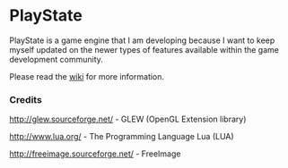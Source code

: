 PlayState
========

PlayState is a game engine that I am developing because I want to keep myself updated on the newer types of features available within the game development community.

Please read the [wiki](https://github.com/perandersson/playstate/wiki) for more information.

### Credits

http://glew.sourceforge.net/ - GLEW (OpenGL Extension library)

http://www.lua.org/ - The Programming Language Lua (LUA)

http://freeimage.sourceforge.net/ - FreeImage
